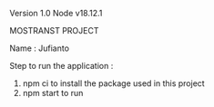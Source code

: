 Version 1.0
Node v18.12.1

MOSTRANST PROJECT 

Name : Jufianto

Step to run the application : 
1. npm ci to install the package used in this project
2. npm start to run